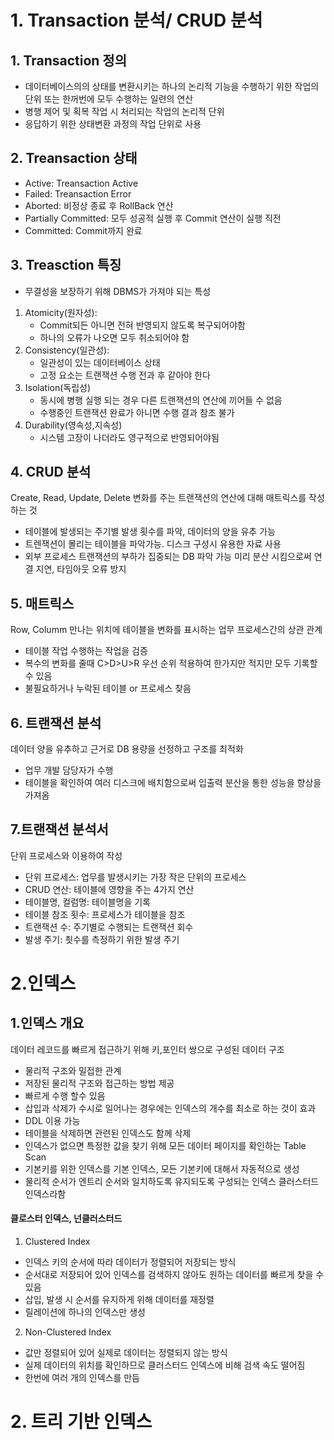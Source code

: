 # 1. Transaction 분석/ CRUD 분석
## 1. Transaction 정의
- 데이터베이스의의 상태를 변환시키는 하나의 논리적 기능을 수행하기 위한 작업의 단위 또는 한꺼번에 모두 수행하는 일련의 연산
- 병행 제어 및 획복 작업 시 처리되는 작업의 논리적 단위
- 응답하기 위한 상태변환 과정의 작업 단위로 사용
## 2. Treansaction 상태
- Active: Treansaction Active
- Failed: Treansaction Error
- Aborted: 비정상 종료 후 RollBack 연산
- Partially Committed: 모두 성공적 실행 후 Commit 연산이 실행 직전
- Committed: Commit까지 완료
## 3. Treasction 특징
- 무결성을 보장하기 위해 DBMS가 가져야 되는 특성
1. Atomicity(원자성): 
    - Commit되든 아니면 전혀 반영되지 않도록 복구되어야함
    - 하나의 오류가 나오면 모두 취소되어야 함
2. Consistency(일관성):
    - 일관성이 있는 데이터베이스 상태
    - 고정 요소는 트랜잭션 수행 전과 후 같아야 한다
3. Isolation(독립성)
    - 동시에 병행 실행 되는 경우 다른 트랜잭션의 연산에 끼어들 수 없음
    - 수행중인 트랜잭션 완료가 아니면 수행 결과 참조 불가
4. Durability(영속성,지속성)
    - 시스템 고장이 나더라도 영구적으로 반영되어야됨
## 4. CRUD 분석
Create, Read, Update, Delete 변화를 주는 트랜잭션의 연산에 대해 매트릭스를 작성하는 것
- 테이블에 발생되는 주기별 발생 횟수를 파악, 데이터의 양을 유추 가능
- 트렌잭션이 몰리는 테이블을 파악가능. 디스크 구성시 유용한 자료 사용
- 외부 프로세스 트랜잭션의 부하가 집중되는 DB 파악 가능 미리 분산 시킴으로써 연결 지연, 타임아웃 오류 방지
## 5. 매트릭스
Row, Columm 만나는 위치에 테이블을 변화를 표시하는 업무 프로세스간의 상관 관계
- 테이블 작업 수행하는 작업을 검증
- 복수의 변화를 줄때 C>D>U>R 우선 순위 적용하여 한가지만 적지만 모두 기록할수 있음
- 불필요하거나 누락된 테이블 or 프로세스 찾음
## 6. 트랜잭션 분석
데이터 양을 유추하고 근거로 DB 용량을 선정하고 구조를 최적화
- 업무 개발 담당자가 수행
- 테이블을 확인하여 여러 디스크에 배치함으로써 입출력 분산을 통한 성능을 향상을 가져옴
## 7.트랜잭션 분석서
단위 프로세스와 이용하여 작성
- 단위 프로세스: 업무를 발생시키는 가장 작은 단위의 프로세스
- CRUD 연산: 테이블에 영향을 주는 4가지 연산
- 테이블명, 컬럼명: 테이블명을 기록
- 테이블 참조 횟수: 프로세스가 테이블을 참조
- 트랜잭션 수: 주기별로 수행되는 트랜잭션 회수
- 발생 주기: 쵯수를 측정하기 위한 발생 주기
# 2.인덱스
## 1.인덱스 개요
데이터 레코드를 빠르게 접근하기 위해 키,포인터 쌍으로 구성된 데이터 구조
- 물리적 구조와 밀접한 관계
- 저장된 물리적 구조와 접근하는 방법 제공
- 빠르게 수행 할수 있음
- 삽입과 삭제가 수시로 일어나는 경우에는 인덱스의 개수를 최소로 하는 것이 효과
- DDL 이용 가능
- 테이블을 삭제하면 관련된 인덱스도 함께 삭제
- 인덱스가 없으면 특정한 값을 찾기 위해 모든 데이터 페이지를 확인하는 Table Scan
- 기본키를 위한 인덱스를 기본 인덱스, 모든 기본키에 대해서 자동적으로 생성
- 물리적 순서가 엔트리 순서와 일치하도록 유지되도록 구성되는 인덱스 클러스터드 인덱스라함
#### 클로스터 인덱스, 넌클러스터드
1. Clustered Index
- 인덱스 키의 순서에 따라 데이터가 정렬되어 저장되는 방식
- 순서대로 저장되어 있어 인덱스를 검색하지 않아도 원하는 데이터를 빠르게 찾을 수 있음
- 삽입, 발생 시 순서를 유지하게 위해 데이터를 재정렬
- 릴레이션에 하나의 인덱스만 생성
2. Non-Clustered Index
- 값만 정렬되어 있어 실제로 데이터는 정렬되지 않는 방식
- 실제 데이터의 위치를 확인하므로 클러스터드 인덱스에 비해 검색 속도 떨어짐
- 한번에 여러 개의 인덱스를 만듬
# 2. 트리 기반 인덱스
## 